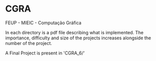 # CGRA
FEUP - MIEIC - Computação Gráfica

In each directory is a pdf file describing what is implemented. The importance, difficulty and size of the projects increases alongside the number of the project.

A Final Project is present in 'CGRA_6/'
